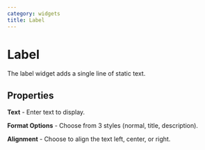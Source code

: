 ```yaml
---
category: widgets
title: Label
---
```


# Label

The label widget adds a single line of static text.

## Properties

**Text** - Enter text to display.

**Format Options** - Choose from 3 styles (normal, title, description).

**Alignment** - Choose to align the text left, center, or right.
